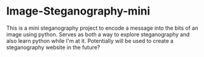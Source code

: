 # Image-Steganography-mini
This is a mini steganography project to encode a message into the bits of an image using python. Serves as both a way to explore steganography and also learn python while I'm at it. Potentially will be used to create a steganography website in the future? 
